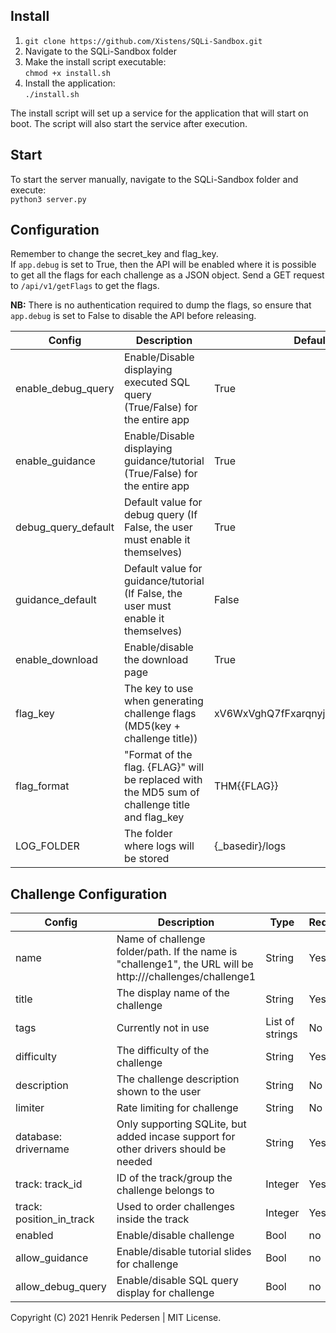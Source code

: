 ## Install
1. `git clone https://github.com/Xistens/SQLi-Sandbox.git`
2. Navigate to the SQLi-Sandbox folder
3. Make the install script executable:  
`chmod +x install.sh`
4. Install the application:  
`./install.sh`

The install script will set up a service for the application that will start on boot. The script will also start the service after execution.

## Start
To start the server manually, navigate to the SQLi-Sandbox folder and execute:  
`python3 server.py`

## Configuration
Remember to change the secret_key and flag_key.  
If `app.debug` is set to True, then the API will be enabled where it is possible to get all the flags for each challenge as a JSON object. Send a GET request to `/api/v1/getFlags` to  get the flags.  

**NB:** There is no authentication required to dump the flags, so ensure that `app.debug` is set to False to disable the API before releasing.

| Config | Description |Default
|--------|-------------|-------|
|enable_debug_query| Enable/Disable displaying executed SQL query (True/False) for the entire app | True|
|enable_guidance| Enable/Disable displaying guidance/tutorial (True/False) for the entire app | True|
|debug_query_default| Default value for debug query (If False, the user must enable it themselves)| True|
|guidance_default| Default value for guidance/tutorial (If False, the user must enable it themselves)|False|
|enable_download|Enable/disable the download page| True|
|flag_key|The key to use when generating challenge flags (MD5(key + challenge title))|xV6WxVghQ7fFxarqnyj5EYwPmrGZgt4Q|
|flag_format|"Format of the flag. {FLAG}" will be replaced with the MD5 sum of challenge title and flag_key|THM{{FLAG}}|
|LOG_FOLDER| The folder where logs will be stored|{_basedir}/logs|


## Challenge Configuration

| Config | Description | Type  | Required | Default
|--------|-------------|-------|----------|--------
| name | Name of challenge folder/path. If the name is "challenge1", the URL will be http://<IP>/challenges/challenge1 | String |Yes| |
|title| The display name of the challenge |String |Yes| |
|tags| Currently not in use | List of strings | No| |
|difficulty| The difficulty of the challenge |String| Yes | |
| description | The challenge description shown to the user | String | No | |
|limiter| Rate limiting for challenge | String | No | Disabled |
|database: drivername| Only supporting SQLite, but added incase support for other drivers should be needed | String | Yes| |
|track: track_id| ID of the track/group the challenge belongs to |Integer|Yes| |
|track: position_in_track| Used to order challenges inside the track|Integer|Yes| |
|enabled|Enable/disable challenge |Bool| no| Enabled|
|allow_guidance| Enable/disable tutorial slides for challenge |Bool| no| Enabled |
|allow_debug_query| Enable/disable SQL query display for challenge |Bool| no| Enabled |

Copyright (C) 2021 Henrik Pedersen | MIT License.
